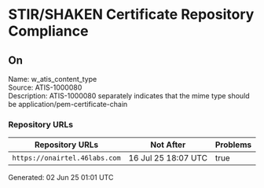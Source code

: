# STIR/SHAKEN Certificate Repository Compliance

## On

Name: w_atis_content_type\
Source: ATIS-1000080\
Description: ATIS-1000080 separately indicates that the mime type should be application/pem-certificate-chain
### Repository URLs

| Repository URLs | Not After |  Problems | Link |
|-----------------|-----------|-----------|------|
| `https://onairtel.46labs.com` | 16&#160;Jul&#160;25&#160;18:07&#160;UTC | true | [view](../../REPOS/6c191e1608b921df9b334795414b01f105ef9d85/README.md) |


Generated: 02 Jun 25 01:01 UTC